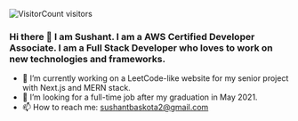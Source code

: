 ![VisitorCount](https://profile-counter.glitch.me/sushantbaskota2/count.svg) visitors
### Hi there 👋 I am Sushant. I am a AWS Certified Developer Associate. I am a Full Stack Developer who loves to work on new technologies and frameworks. 
- 🔭 I’m currently working on a LeetCode-like website for my senior project with Next.js and MERN stack.
- 👯 I’m looking for a full-time job after my graduation in May 2021.
- 📫 How to reach me: <a>sushantbaskota2@gmail.com</a>


<!--
**sushantbaskota2/sushantbaskota2** is a ✨ _special_ ✨ repository because its `README.md` (this file) appears on your GitHub profile.

Here are some ideas to get you started:

- 🔭 I’m currently working on ...
- 🌱 I’m currently learning ...
- 👯 I’m looking to collaborate on ...
- 🤔 I’m looking for help with ...
- 💬 Ask me about ...
- 📫 How to reach me: ...
- 😄 Pronouns: ...
- ⚡ Fun fact: ...
-->
